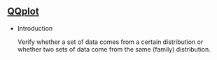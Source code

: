 ## [QQplot](/basic/qqplot)

- Introduction

  Verify whether a set of data comes from a certain distribution or whether two sets of data come from the same (family) distribution.

